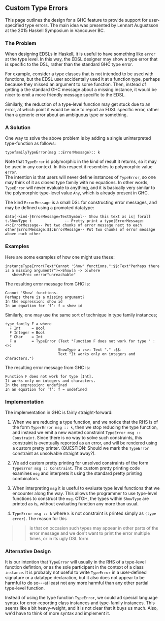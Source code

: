 ## Custom Type Errors


This page outlines the design for a GHC feature to provide support for user-specified type errors.
The main idea was presented by Lennart Augustsson at the 2015 Haskell Symposium in Vancouver BC. 

### The Problem


When designing EDSLs in Haskell, it is useful to have something like `error` at the type level.
In this way, the EDSL designer may show a type error that is specific to the DSL, rather than the standard GHC type error.


For example, consider a type classes that is not intended to be used with functions, but the EDSL user accidentally used
it at a function type, perhaps because they missed an argument to some function.  Then, instead of getting a the standard
GHC message about a missing instance, it would be nicer to emit a more friendly message specific to the EDSL.


Similarly, the reduction of a type-level function may get stuck due to an error, at which point it would be nice to
report an EDSL specific error, rather than a generic error about an ambiguous type or something.

### A Solution


One way to solve the above problem is by adding a single uninterpreted type-function as follows:

```
typefamilyTypeError(msg ::ErrorMessage):: k
```


Note that `TypeError` is polymorphic in the kind of result it returns, so it may be used in any context.  In this respect it resembles to polymorphic value `error`.  
The intention is that users will never define instances of `TypeError`, so one may think of it as closed type family with no equations.  In other words, `TypeError`
will never evaluate to anything, and it is basically very similar to the polymorphic type-level value `Any`, which is already present in GHC.


The kind `ErrorMessage` is a small DSL for constructing error messages, and may be defined using a promoted datatype:

```
data{-kind-}ErrorMessage=TextSymbol-- Show this text as is| forall t.ShowType t               -- Pretty print a type|ErrorMessage:<>:ErrorMessage-- Put two chunks of error message next to each other|ErrorMessage:$$:ErrorMessage-- Put two chunks of error message above each other
```

### Examples


Here are some examples of how one might use these:

```
instanceTypeError(Text"Cannot 'Show' functions.":$$:Text"Perhaps there is a missing argument?")=>Show(a -> b)where
   showsPrec =error"unreachable"
```


The resulting error message from GHC is:

```wiki
Cannot 'Show' functions.
Perhaps there is a missing argument?
In the expression: show id
In an equation for ‘f’: f = show id
```


Similarly, one may use the same sort of technique in type family instances;

```wiki
type family F a where
  F Int     = Bool
  F Integer = Bool
  F Char    = Int
  F a       = TypeError (Text "Function F does not work for type " :<>:
                        ShowType a :<>: Text "." :$$:
                        Text "It works only on integers and characters.")
```


The resulting error message from GHC is:

```wiki
Function F does not work for type [Int].
It works only on integers and characters.
In the expression: undefined
In an equation for ‘f’: f = undefined
```

### Implementation


The implementation in GHC is fairly straight-forward:

1. When we are reducing a type function, and we notice that the RHS is of the form `TyperError msg :: k`, then
  we stop reducing the type function, and instead we emit a new wanted constraint `TypeError msg :: Constraint`.
  Since there is no way to solve such constraints, this constraint is eventually reported as an error, and will
  be rendered using a custom pretty printer.  (QUESTION:  Should we mark the `TypeError` constraint as unsolvable straight away?).

1. We add custom pretty printing for unsolved constraints of the form `TypeError msg :: Constraint`.
  The custom pretty printing code examines `msg` and interprets it using the standard pretty printing combinators.

1. When interpreting `msg` it is useful to evaluate type level functions that we encounter along the way.
  This allows the programmer to use type-level functions to construct the `msg`.  OTOH, the types within
  `ShowType` are printed as is, without evaluating function any more than usual.

1. `TypeError msg :: k` where `k` is not constraint is printed simply as `(type error)`.  The reason for this

> >
> > is that on occasion such types may appear in other parts of the error message and we don't want to print the
> > error multiple times, or in its ugly DSL form.

### Alternative Design


It is our intention that `TypeError` will usually in the RHS of a type-level function defintion,
or as the sole participant in the context of a class `instance`.   It is probably not useful to write `TypeError` in
a user-defined signature or a datatype declaration, but it also does not appear to be harmful to do so---at least
not any more harmful than any other partial type-level function.


Instead of using the type function `TypeError`, we could ad special language syntax for error-reporting class instances
and type-family instances.  This seems like a bit heavy-weight, and it is not clear that it buys us much.  Also, we'd
have to think of more syntax and implement it.
